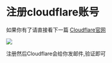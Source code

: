 # 注册cloudflare账号
如果你有了请直接看下一篇
[Cloudflare官网](https://dash.cloudflare.com/sign-up)

![](http://img.goojoe.cc/2021/12/08/4DU3ROjR.png)

注册然后Cloudflare会给你发邮件,验证即可